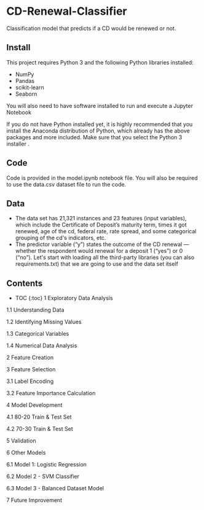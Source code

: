 # CD-Renewal-Classifier
Classification model that predicts if a CD would be renewed or not.

## Install
This project requires Python 3 and the following Python libraries installed:

- NumPy
- Pandas
- scikit-learn
- Seaborn

You will also need to have software installed to run and execute a Jupyter Notebook

If you do not have Python installed yet, it is highly recommended that you install the Anaconda distribution of Python, which already has the above packages and more included. Make sure that you select the Python 3 installer .

## Code
Code is provided in the model.ipynb notebook file. You will also be required to use the data.csv dataset file to run the code. 

## Data
* The data set has 21,321 instances and 23 features (input variables), which include the Certificate of Deposit’s maturity term, times it got renewed, age of the cd, federal rate, rate spread, and some categorical grouping of the cd's indicators, etc.
* The predictor variable (“y”) states the outcome of the CD renewal — whether the respondent would renewal for a deposit 1 (“yes”) or 0 (“no”).
Let's start with loading all the third-party libraries (you can also requirements.txt) that we are going to use and the data set itself

## Contents 
* TOC {:toc}
1  Exploratory Data Analysis

1.1  Understanding Data

1.2  Identifying Missing Values

1.3  Categorical Variables

1.4  Numerical Data Analysis

2  Feature Creation

3  Feature Selection

3.1  Label Encoding

3.2  Feature Importance Calculation

4  Model Development

4.1  80-20 Train & Test Set

4.2  70-30 Train & Test Set

5  Validation

6  Other Models

6.1  Model 1: Logistic Regression

6.2  Model 2 - SVM Classifier

6.3  Model 3 - Balanced Dataset Model

7  Future Improvement
